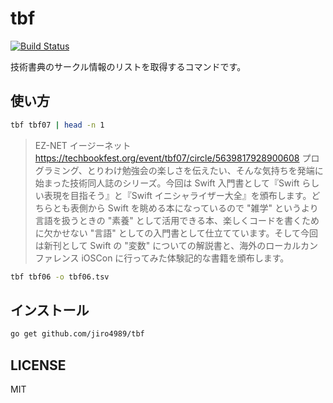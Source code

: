# tbf

[![Build Status](https://travis-ci.org/jiro4989/tbf.svg?branch=master)](https://travis-ci.org/jiro4989/tbf)

技術書典のサークル情報のリストを取得するコマンドです。

## 使い方

```bash
tbf tbf07 | head -n 1
```

> EZ-NET	イージーネット	https://techbookfest.org/event/tbf07/circle/5639817928900608	プログラミング、とりわけ勉強会の楽しさを伝えたい、そんな気持ちを発端に始まった技術同人誌のシリーズ。今回は Swift 入門書として『Swift らしい表現を目指そう』と『Swift イニシャライザー大全』を頒布します。どちらとも表側から Swift を眺める本になっているので "雑学" というより言語を扱うときの "素養" として活用できる本、楽しくコードを書くために欠かせない "言語" としての入門書として仕立てています。そして今回は新刊として Swift の "変数" についての解説書と、海外のローカルカンファレンス iOSCon に行ってみた体験記的な書籍を頒布します。

```bash
tbf tbf06 -o tbf06.tsv
```

## インストール

```bash
go get github.com/jiro4989/tbf
```

## LICENSE

MIT
